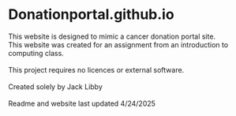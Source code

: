 # Donationportal.github.io

This website is designed to mimic a cancer donation portal site.<br>
This website was created for an assignment from an introduction to computing class.<br>
<br>
This project requires no licences or external software.<br>
<br>
Created solely by Jack Libby<br>
<br>
Readme and website last updated 4/24/2025
